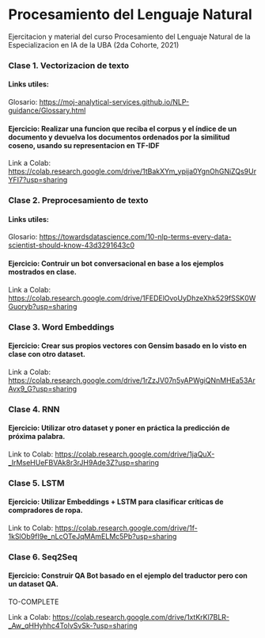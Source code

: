 # Procesamiento del Lenguaje Natural
Ejercitacion y material del curso Procesamiento del Lenguaje Natural de la Especializacion en IA de la UBA (2da Cohorte, 2021) 

### Clase 1. Vectorizacion de texto

#### Links utiles:
Glosario: https://moj-analytical-services.github.io/NLP-guidance/Glossary.html

#### Ejercicio: Realizar una funcion que reciba el corpus y el índice de un documento y devuelva los documentos ordenados por la similitud coseno, usando su representacion en TF-IDF

Link a Colab: https://colab.research.google.com/drive/1tBakXYm_ypija0YgnOhGNiZQs9UrYFI7?usp=sharing

### Clase 2. Preprocesamiento de texto

#### Links utiles:
Glosario: https://towardsdatascience.com/10-nlp-terms-every-data-scientist-should-know-43d3291643c0

#### Ejercicio: Contruir un bot conversacional en base a los ejemplos mostrados en clase.

Link a Colab: https://colab.research.google.com/drive/1FEDElOvoUyDhzeXhk529fSSK0WGuoryb?usp=sharing

### Clase 3. Word Embeddings

#### Ejercicio: Crear sus propios vectores con Gensim basado en lo visto en clase con otro dataset.

Link a Colab: https://colab.research.google.com/drive/1rZzJV07n5yAPWgiQNnMHEa53ArAvx9_G?usp=sharing

### Clase 4. RNN

#### Ejercicio: Utilizar otro dataset y poner en práctica la predicción de próxima palabra.

Link to Colab: https://colab.research.google.com/drive/1jaQuX-_IrMseHUeFBVAk8r3rJH9Ade3Z?usp=sharing

### Clase 5. LSTM

#### Ejercicio: Utilizar Embeddings + LSTM para clasificar críticas de compradores de ropa.

Link to Colab: https://colab.research.google.com/drive/1f-1kSlOb9fI9e_nLcOTeJqMAmELMc5Pb?usp=sharing

### Clase 6. Seq2Seq

#### Ejercicio: Construir QA Bot basado en el ejemplo del traductor pero con un dataset QA.

TO-COMPLETE

Link a Colab: https://colab.research.google.com/drive/1xtKrKl7BLR-_Aw_qHHyhhc4TolvSvSk-?usp=sharing
